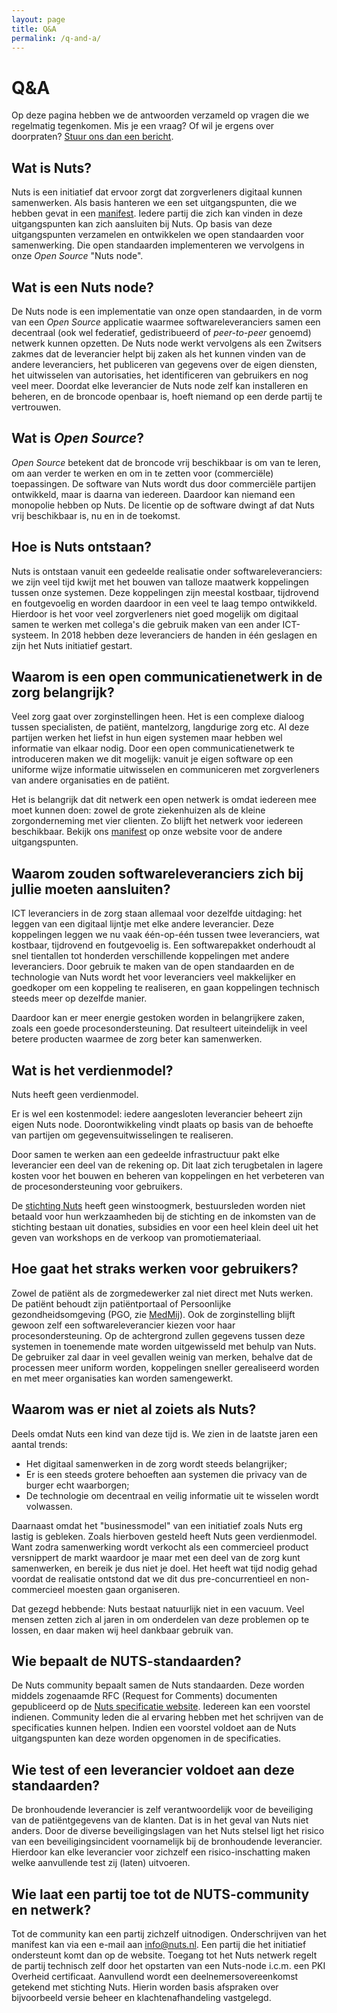 ```yaml
---
layout: page
title: Q&A
permalink: /q-and-a/
---
```


# Q&A

Op deze pagina hebben we de antwoorden verzameld op vragen die we regelmatig
tegenkomen. Mis je een vraag? Of wil je ergens over doorpraten? [Stuur ons dan
een bericht](/contact).

## Wat is Nuts?

Nuts is een initiatief dat ervoor zorgt dat zorgverleners digitaal kunnen
samenwerken. Als basis hanteren we een set uitgangspunten, die we hebben gevat
in een [manifest](/manifest). Iedere partij die zich kan vinden in deze
uitgangspunten kan zich aansluiten bij Nuts. Op basis van deze uitgangspunten
verzamelen en ontwikkelen we open standaarden voor samenwerking. Die open
standaarden implementeren we vervolgens in onze _Open Source_ "Nuts node".

## Wat is een Nuts node?

De Nuts node is een implementatie van onze open standaarden, in de vorm van een
_Open Source_ applicatie waarmee softwareleveranciers samen een decentraal (ook
wel federatief, gedistribueerd of _peer-to-peer_ genoemd) netwerk kunnen
opzetten. De Nuts node werkt vervolgens als een Zwitsers zakmes dat de
leverancier helpt bij zaken als het kunnen vinden van de andere leveranciers,
het publiceren van gegevens over de eigen diensten, het uitwisselen van
autorisaties, het identificeren van gebruikers en nog veel meer. Doordat elke
leverancier de Nuts node zelf kan installeren en beheren, en de broncode
openbaar is, hoeft niemand op een derde partij te vertrouwen.

## Wat is _Open Source_?

_Open Source_ betekent dat de broncode vrij beschikbaar is om van te leren, om
aan verder te werken en om in te zetten voor (commerciële) toepassingen. De
software van Nuts wordt dus door commerciële partijen ontwikkeld, maar is daarna
van iedereen. Daardoor kan niemand een monopolie hebben op Nuts. De licentie op
de software dwingt af dat Nuts vrij beschikbaar is, nu en in de toekomst.

## Hoe is Nuts ontstaan?

Nuts is ontstaan vanuit een gedeelde realisatie onder softwareleveranciers: we
zijn veel tijd kwijt met het bouwen van talloze maatwerk koppelingen tussen onze
systemen. Deze koppelingen zijn meestal kostbaar, tijdrovend en foutgevoelig en
worden daardoor in een veel te laag tempo ontwikkeld. Hierdoor is het voor veel
zorgverleners niet goed mogelijk om digitaal samen te werken met collega's die
gebruik maken van een ander ICT-systeem. In 2018 hebben deze leveranciers de
handen in één geslagen en zijn het Nuts initiatief gestart.

## Waarom is een open communicatienetwerk in de zorg belangrijk?

Veel zorg gaat over zorginstellingen heen. Het is een complexe dialoog tussen
specialisten, de patiënt, mantelzorg, langdurige zorg etc. Al deze partijen
werken het liefst in hun eigen systemen maar hebben wel informatie van elkaar
nodig. Door een open communicatienetwerk te introduceren maken we dit mogelijk:
vanuit je eigen software op een uniforme wijze informatie uitwisselen en
communiceren met zorgverleners van andere organisaties en de patiënt.

Het is belangrijk dat dit netwerk een open netwerk is omdat iedereen mee moet
kunnen doen: zowel de grote ziekenhuizen als de kleine zorgonderneming met vier
clienten. Zo blijft het netwerk voor iedereen beschikbaar. Bekijk ons
[manifest](/manifest) op onze website voor de andere uitgangspunten.

## Waarom zouden softwareleveranciers zich bij jullie moeten aansluiten?

ICT leveranciers in de zorg staan allemaal voor dezelfde uitdaging: het leggen
van een digitaal lijntje met elke andere leverancier. Deze koppelingen leggen we
nu vaak één-op-één tussen twee leveranciers, wat kostbaar, tijdrovend en
foutgevoelig is. Een softwarepakket onderhoudt al snel tientallen tot honderden
verschillende koppelingen met andere leveranciers. Door gebruik te maken van de
open standaarden en de technologie van Nuts wordt het voor leveranciers veel
makkelijker en goedkoper om een koppeling te realiseren, en gaan koppelingen
technisch steeds meer op dezelfde manier.

Daardoor kan er meer energie gestoken worden in belangrijkere zaken, zoals een
goede procesondersteuning. Dat resulteert uiteindelijk in veel betere producten
waarmee de zorg beter kan samenwerken.

## Wat is het verdienmodel?

Nuts heeft geen verdienmodel.

Er is wel een kostenmodel: iedere aangesloten leverancier beheert zijn eigen
Nuts node. Doorontwikkeling vindt plaats op basis van de behoefte van partijen
om gegevensuitwisselingen te realiseren.

Door samen te werken aan een gedeelde infrastructuur pakt elke leverancier een
deel van de rekening op. Dit laat zich terugbetalen in lagere kosten voor het
bouwen en beheren van koppelingen en het verbeteren van de procesondersteuning
voor gebruikers.

De [stichting Nuts](/stichting) heeft geen winstoogmerk, bestuursleden worden
niet betaald voor hun werkzaamheden bij de stichting en de inkomsten van de
stichting bestaan uit donaties, subsidies en voor een heel klein deel uit het
geven van workshops en de verkoop van promotiemateriaal.

## Hoe gaat het straks werken voor gebruikers?

Zowel de patiënt als de zorgmedewerker zal niet direct met Nuts werken. De
patiënt behoudt zijn patiëntportaal of Persoonlijke gezondheidsomgeving (PGO,
zie [MedMij](https://medmij.nl)). Ook de zorginstelling blijft gewoon zelf een
softwareleverancier kiezen voor haar procesondersteuning. Op de achtergrond
zullen gegevens tussen deze systemen in toenemende mate worden uitgewisseld met
behulp van Nuts. De gebruiker zal daar in veel gevallen weinig van merken,
behalve dat de processen meer uniform worden, koppelingen sneller gerealiseerd
worden en met meer organisaties kan worden samengewerkt.

## Waarom was er niet al zoiets als Nuts?

Deels omdat Nuts een kind van deze tijd is. We zien in de laatste jaren een
aantal trends:

  * Het digitaal samenwerken in de zorg wordt steeds belangrijker;
  * Er is een steeds grotere behoeften aan systemen die privacy van de burger
    echt waarborgen;
  * De technologie om decentraal en veilig informatie uit te wisselen wordt
    volwassen.

Daarnaast omdat het "businessmodel" van een initiatief zoals Nuts erg lastig is
gebleken. Zoals hierboven gesteld heeft Nuts geen verdienmodel. Want zodra
samenwerking wordt verkocht als een commercieel product versnippert de markt
waardoor je maar met een deel van de zorg kunt samenwerken, en bereik je dus
niet je doel. Het heeft wat tijd nodig gehad voordat de realisatie ontstond dat
we dit dus pre-concurrentieel en non-commercieel moesten gaan organiseren.

Dat gezegd hebbende: Nuts bestaat natuurlijk niet in een vacuum. Veel mensen
zetten zich al jaren in om onderdelen van deze problemen op te lossen, en daar
maken wij heel dankbaar gebruik van.

## Wie bepaalt de NUTS-standaarden?

De Nuts community bepaalt samen de Nuts standaarden. Deze worden middels
zogenaamde RFC (Request for Comments) documenten gepubliceerd op de [Nuts
specificatie website](https://nuts-foundation.gitbook.io/v1/). Iedereen kan een
voorstel indienen. Community leden die al ervaring hebben met het schrijven van
de specificaties kunnen helpen. Indien een voorstel voldoet aan de Nuts
uitgangspunten kan deze worden opgenomen in de specificaties.

## Wie test of een leverancier voldoet aan deze standaarden?

De bronhoudende leverancier is zelf verantwoordelijk voor de beveiliging van de
patiëntgegevens van de klanten. Dat is in het geval van Nuts niet anders. Door
de diverse beveiligingslagen van het Nuts stelsel ligt het risico van een
beveiligingsincident voornamelijk bij de bronhoudende leverancier. Hierdoor kan
elke leverancier voor zichzelf een risico-inschatting maken welke aanvullende
test zij (laten) uitvoeren.

## Wie laat een partij toe tot de NUTS-community en netwerk?

Tot de community kan een partij zichzelf uitnodigen. Onderschrijven van het
manifest kan via een e-mail aan [info@nuts.nl](mailto:info@nuts.nl). Een partij
die het initiatief ondersteunt komt dan op de website. Toegang tot het Nuts
netwerk regelt de partij technisch zelf door het opstarten van een Nuts-node
i.c.m. een PKI Overheid certificaat. Aanvullend wordt een deelnemersovereenkomst
getekend met stichting Nuts. Hierin worden basis afspraken over bijvoorbeeld
versie beheer en klachtenafhandeling vastgelegd.
